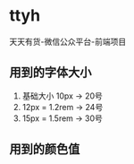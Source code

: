 # ttyh
天天有货-微信公众平台-前端项目

## 用到的字体大小

1. 基础大小 10px -> 20号
2. 12px = 1.2rem -> 24号
3. 15px = 1.5rem -> 30号

## 用到的颜色值
